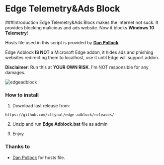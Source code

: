 Edge Telemetry&Ads Block
======
###Introduction
Edge Telemetry&Ads Block makes the internet not suck. It provides blocking malicious and ads website. Now it blocks **Windows 10 Telemetry**! 

Hosts file used in this script is provided by [**Dan Pollock**](http://someonewhocares.org).

Edge Adblock **IS NOT** a Microsoft Edge addon, it hides ads and phishing websites redirecting them to localhost, use it until Edge will support addon.

**Disclaimer**: Run this at **YOUR OWN RISK**. I'm NOT responsible for any damages.

![edgeadblock](https://i.imgur.com/54jjpD9.png)

### How to install
1) Download last release from:

`
https://github.com/cttynul/edge-adblock/releases/
`

2) Unzip and run **Edge Adblock.bat** file as admin

3) Enjoy

### Thanks to
- [Dan Pollock](http://someonewhocares.org) for hosts file.
